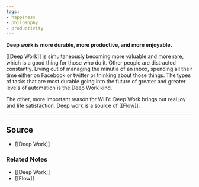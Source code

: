 ```yaml
---
tags:
- happiness
- philosophy
- productivity
---
```

**Deep work is more durable, more productive, and more enjoyable.**

[[Deep Work]] is simultaneously becoming more valuable and more rare, which is a good thing for those who do it. Other people are distracted constantly. Living out of managing the minutia of an inbox, spending all their time either on Facebook or twitter or thinking about those things. The types of tasks that are most durable going into the future of greater and greater levels of automation is the Deep Work kind.

The other, more important reason for WHY: Deep Work brings out real joy and life satisfaction. Deep work is a source of [[Flow]].

---

## Source
- [[Deep Work]]

### Related Notes
- [[Deep Work]]
- [[Flow]]
